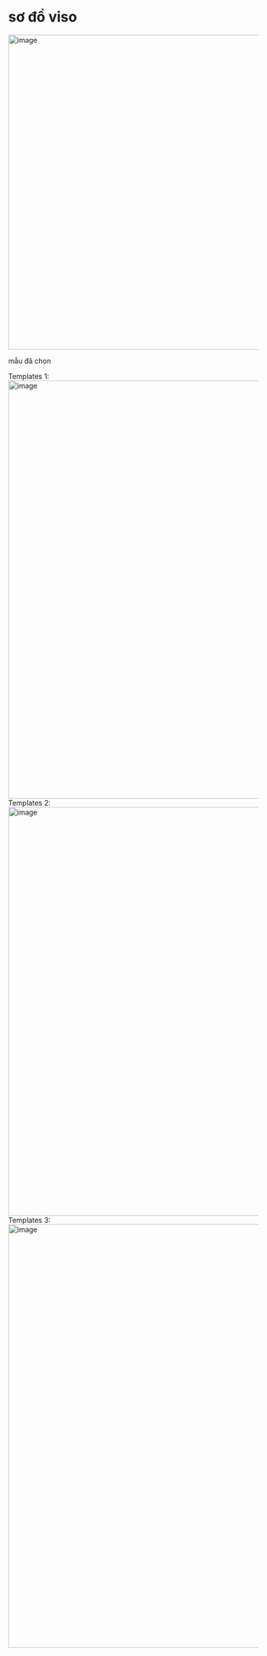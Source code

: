 # sơ đồ viso

<img width="992" height="634" alt="image" src="https://github.com/user-attachments/assets/afff5c5d-0c95-41a6-b6a7-f6d6f6b81189" />

mẫu đã chọn

Templates 1:
<img width="1067" height="842" alt="image" src="https://github.com/user-attachments/assets/70226052-5a49-4a23-b016-17165bbcdc41" />
Templates 2:
<img width="1039" height="823" alt="image" src="https://github.com/user-attachments/assets/1da6d4ea-2a1a-4a17-8a1a-f1d1195a041b" />
Templates 3:
<img width="1067" height="853" alt="image" src="https://github.com/user-attachments/assets/3a125b9e-a064-45e4-84d1-afe6e9815b5d" />
